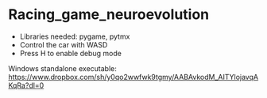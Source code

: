 # Racing_game_neuroevolution

* Libraries needed: pygame, pytmx
* Control the car with WASD
* Press H to enable debug mode


Windows standalone executable: https://www.dropbox.com/sh/y0qo2wwfwk9tgmy/AABAvkodM_AITYlojavqAKqRa?dl=0
